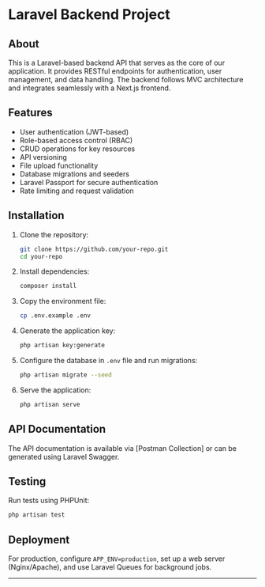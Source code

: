 # Laravel Backend Project

## About
This is a Laravel-based backend API that serves as the core of our application. It provides RESTful endpoints for authentication, user management, and data handling. The backend follows MVC architecture and integrates seamlessly with a Next.js frontend.

## Features
- User authentication (JWT-based)
- Role-based access control (RBAC)
- CRUD operations for key resources
- API versioning
- File upload functionality
- Database migrations and seeders
- Laravel Passport for secure authentication
- Rate limiting and request validation

## Installation

1. Clone the repository:
   ```sh
   git clone https://github.com/your-repo.git
   cd your-repo
   ```
2. Install dependencies:
   ```sh
   composer install
   ```
3. Copy the environment file:
   ```sh
   cp .env.example .env
   ```
4. Generate the application key:
   ```sh
   php artisan key:generate
   ```
5. Configure the database in `.env` file and run migrations:
   ```sh
   php artisan migrate --seed
   ```
6. Serve the application:
   ```sh
   php artisan serve
   ```

## API Documentation
The API documentation is available via [Postman Collection] or can be generated using Laravel Swagger.

## Testing
Run tests using PHPUnit:
```sh
php artisan test
```

## Deployment
For production, configure `APP_ENV=production`, set up a web server (Nginx/Apache), and use Laravel Queues for background jobs.

---

